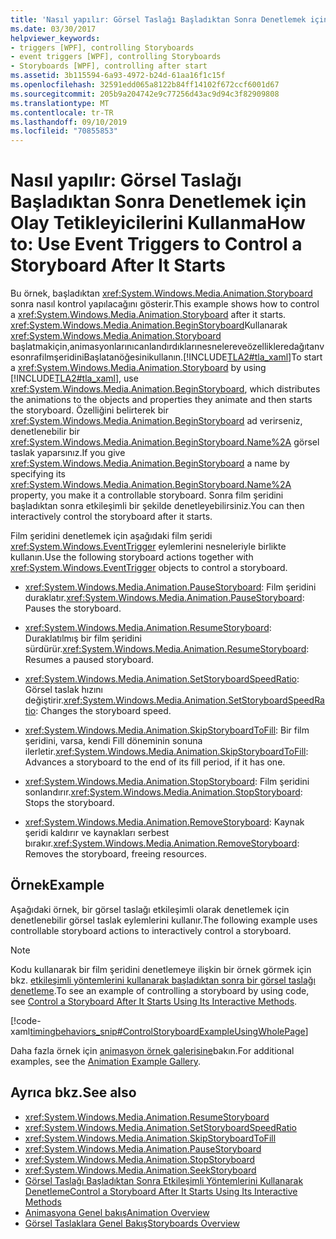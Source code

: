 ```yaml
---
title: 'Nasıl yapılır: Görsel Taslağı Başladıktan Sonra Denetlemek için Olay Tetikleyicilerini Kullanma'
ms.date: 03/30/2017
helpviewer_keywords:
- triggers [WPF], controlling Storyboards
- event triggers [WPF], controlling Storyboards
- Storyboards [WPF], controlling after start
ms.assetid: 3b115594-6a93-4972-b24d-61aa16f1c15f
ms.openlocfilehash: 32591edd065a8122b84ff14102f672ccf6001d67
ms.sourcegitcommit: 205b9a204742e9c77256d43ac9d94c3f82909808
ms.translationtype: MT
ms.contentlocale: tr-TR
ms.lasthandoff: 09/10/2019
ms.locfileid: "70855853"
---
```

# <a name="how-to-use-event-triggers-to-control-a-storyboard-after-it-starts"></a><span data-ttu-id="e60ca-102">Nasıl yapılır: Görsel Taslağı Başladıktan Sonra Denetlemek için Olay Tetikleyicilerini Kullanma</span><span class="sxs-lookup"><span data-stu-id="e60ca-102">How to: Use Event Triggers to Control a Storyboard After It Starts</span></span>

<span data-ttu-id="e60ca-103">Bu örnek, başladıktan <xref:System.Windows.Media.Animation.Storyboard> sonra nasıl kontrol yapılacağını gösterir.</span><span class="sxs-lookup"><span data-stu-id="e60ca-103">This example shows how to control a <xref:System.Windows.Media.Animation.Storyboard> after it starts.</span></span> <span data-ttu-id="e60ca-104"><xref:System.Windows.Media.Animation.BeginStoryboard>Kullanarak <xref:System.Windows.Media.Animation.Storyboard> başlatmakiçin,animasyonlarınıcanlandırdıklarınesnelereveözellikleredağıtanvesonrafilmşeridiniBaşlatanöğesinikullanın.[!INCLUDE[TLA2#tla_xaml](../../../../includes/tla2sharptla-xaml-md.md)]</span><span class="sxs-lookup"><span data-stu-id="e60ca-104">To start a <xref:System.Windows.Media.Animation.Storyboard> by using [!INCLUDE[TLA2#tla_xaml](../../../../includes/tla2sharptla-xaml-md.md)], use <xref:System.Windows.Media.Animation.BeginStoryboard>, which distributes the animations to the objects and properties they animate and then starts the storyboard.</span></span> <span data-ttu-id="e60ca-105">Özelliğini belirterek bir <xref:System.Windows.Media.Animation.BeginStoryboard> ad verirseniz, denetlenebilir bir <xref:System.Windows.Media.Animation.BeginStoryboard.Name%2A> görsel taslak yaparsınız.</span><span class="sxs-lookup"><span data-stu-id="e60ca-105">If you give <xref:System.Windows.Media.Animation.BeginStoryboard> a name by specifying its <xref:System.Windows.Media.Animation.BeginStoryboard.Name%2A> property, you make it a controllable storyboard.</span></span> <span data-ttu-id="e60ca-106">Sonra film şeridini başladıktan sonra etkileşimli bir şekilde denetleyebilirsiniz.</span><span class="sxs-lookup"><span data-stu-id="e60ca-106">You can then interactively control the storyboard after it starts.</span></span>

<span data-ttu-id="e60ca-107">Film şeridini denetlemek için aşağıdaki film şeridi <xref:System.Windows.EventTrigger> eylemlerini nesneleriyle birlikte kullanın.</span><span class="sxs-lookup"><span data-stu-id="e60ca-107">Use the following storyboard actions together with <xref:System.Windows.EventTrigger> objects to control a storyboard.</span></span>

- <span data-ttu-id="e60ca-108"><xref:System.Windows.Media.Animation.PauseStoryboard>: Film şeridini duraklatır.</span><span class="sxs-lookup"><span data-stu-id="e60ca-108"><xref:System.Windows.Media.Animation.PauseStoryboard>: Pauses the storyboard.</span></span>

- <span data-ttu-id="e60ca-109"><xref:System.Windows.Media.Animation.ResumeStoryboard>: Duraklatılmış bir film şeridini sürdürür.</span><span class="sxs-lookup"><span data-stu-id="e60ca-109"><xref:System.Windows.Media.Animation.ResumeStoryboard>: Resumes a paused storyboard.</span></span>

- <span data-ttu-id="e60ca-110"><xref:System.Windows.Media.Animation.SetStoryboardSpeedRatio>: Görsel taslak hızını değiştirir.</span><span class="sxs-lookup"><span data-stu-id="e60ca-110"><xref:System.Windows.Media.Animation.SetStoryboardSpeedRatio>: Changes the storyboard speed.</span></span>

- <span data-ttu-id="e60ca-111"><xref:System.Windows.Media.Animation.SkipStoryboardToFill>: Bir film şeridini, varsa, kendi Fill döneminin sonuna ilerletir.</span><span class="sxs-lookup"><span data-stu-id="e60ca-111"><xref:System.Windows.Media.Animation.SkipStoryboardToFill>: Advances a storyboard to the end of its fill period, if it has one.</span></span>

- <span data-ttu-id="e60ca-112"><xref:System.Windows.Media.Animation.StopStoryboard>: Film şeridini sonlandırır.</span><span class="sxs-lookup"><span data-stu-id="e60ca-112"><xref:System.Windows.Media.Animation.StopStoryboard>: Stops the storyboard.</span></span>

- <span data-ttu-id="e60ca-113"><xref:System.Windows.Media.Animation.RemoveStoryboard>: Kaynak şeridi kaldırır ve kaynakları serbest bırakır.</span><span class="sxs-lookup"><span data-stu-id="e60ca-113"><xref:System.Windows.Media.Animation.RemoveStoryboard>: Removes the storyboard, freeing resources.</span></span>

## <a name="example"></a><span data-ttu-id="e60ca-114">Örnek</span><span class="sxs-lookup"><span data-stu-id="e60ca-114">Example</span></span>

<span data-ttu-id="e60ca-115">Aşağıdaki örnek, bir görsel taslağı etkileşimli olarak denetlemek için denetlenebilir görsel taslak eylemlerini kullanır.</span><span class="sxs-lookup"><span data-stu-id="e60ca-115">The following example uses controllable storyboard actions to interactively control a storyboard.</span></span>

> [!NOTE]
> <span data-ttu-id="e60ca-116">Kodu kullanarak bir film şeridini denetlemeye ilişkin bir örnek görmek için bkz. [etkileşimli yöntemlerini kullanarak başladıktan sonra bir görsel taslağı denetleme](how-to-control-a-storyboard-after-it-starts.md).</span><span class="sxs-lookup"><span data-stu-id="e60ca-116">To see an example of controlling a storyboard by using code, see [Control a Storyboard After It Starts Using Its Interactive Methods](how-to-control-a-storyboard-after-it-starts.md).</span></span>

[!code-xaml[timingbehaviors_snip#ControlStoryboardExampleUsingWholePage](~/samples/snippets/csharp/VS_Snippets_Wpf/timingbehaviors_snip/CSharp/ControlStoryboardExample.xaml#controlstoryboardexampleusingwholepage)]

<span data-ttu-id="e60ca-117">Daha fazla örnek için [animasyon örnek galerisine](https://go.microsoft.com/fwlink/?LinkID=159969)bakın.</span><span class="sxs-lookup"><span data-stu-id="e60ca-117">For additional examples, see the [Animation Example Gallery](https://go.microsoft.com/fwlink/?LinkID=159969).</span></span>

## <a name="see-also"></a><span data-ttu-id="e60ca-118">Ayrıca bkz.</span><span class="sxs-lookup"><span data-stu-id="e60ca-118">See also</span></span>

- <xref:System.Windows.Media.Animation.ResumeStoryboard>
- <xref:System.Windows.Media.Animation.SetStoryboardSpeedRatio>
- <xref:System.Windows.Media.Animation.SkipStoryboardToFill>
- <xref:System.Windows.Media.Animation.PauseStoryboard>
- <xref:System.Windows.Media.Animation.StopStoryboard>
- <xref:System.Windows.Media.Animation.SeekStoryboard>
- [<span data-ttu-id="e60ca-119">Görsel Taslağı Başladıktan Sonra Etkileşimli Yöntemlerini Kullanarak Denetleme</span><span class="sxs-lookup"><span data-stu-id="e60ca-119">Control a Storyboard After It Starts Using Its Interactive Methods</span></span>](how-to-control-a-storyboard-after-it-starts.md)
- [<span data-ttu-id="e60ca-120">Animasyona Genel bakış</span><span class="sxs-lookup"><span data-stu-id="e60ca-120">Animation Overview</span></span>](animation-overview.md)
- [<span data-ttu-id="e60ca-121">Görsel Taslaklara Genel Bakış</span><span class="sxs-lookup"><span data-stu-id="e60ca-121">Storyboards Overview</span></span>](storyboards-overview.md)
